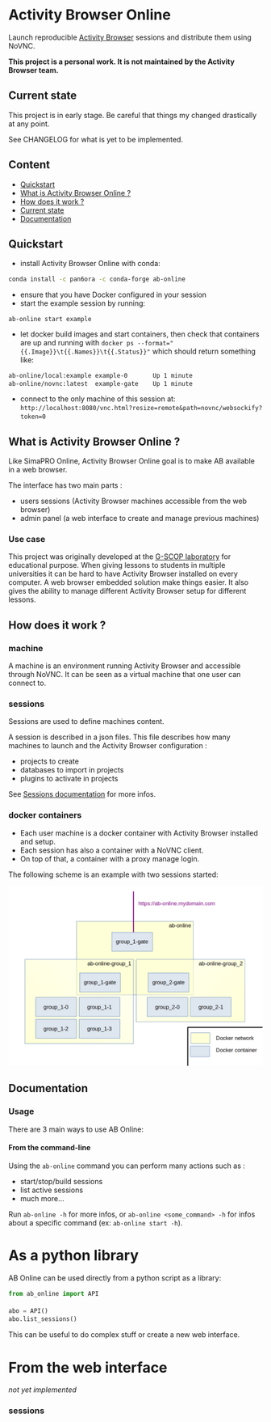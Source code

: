 # Activity Browser Online

Launch reproducible [Activity Browser](https://github.com/LCA-ActivityBrowser/activity-browser) sessions and distribute them using NoVNC.

**This project is a personal work. It is not maintained by the Activity Browser team.**

## Current state

This project is in early stage. Be careful that things my changed drastically at any point. 

See CHANGELOG for what is yet to be implemented. 

## Content

- [Quickstart](#quickstart)
- [What is Activity Browser Online ?](#what-is-activity-browser-online)
- [How does it work ?](#how-does-it-work)
- [Current state](#current-state)
- [Documentation](#documentation)

## Quickstart

- install Activity Browser Online with conda:

```bash
conda install -c pan6ora -c conda-forge ab-online
```

- ensure that you have Docker configured in your session
- start the example session by running:

```
ab-online start example
```

- let docker build images and start containers, then check that containers are up and running with `docker ps --format="{{.Image}}\t{{.Names}}\t{{.Status}}"` which should return something like:

```
ab-online/local:example	example-0       Up 1 minute
ab-online/novnc:latest	example-gate    Up 1 minute
```

- connect to the only machine of this session at: `http://localhost:8080/vnc.html?resize=remote&path=novnc/websockify?token=0`

## What is Activity Browser Online ?

Like SimaPRO Online, Activity Browser Online goal is to make AB available in a web browser.

The interface has two main parts :

- users sessions (Activity Browser machines accessible from the web browser)
- admin panel (a web interface to create and manage previous machines)

### Use case

This project was originally developed at the [G-SCOP laboratory](https://g-scop.grenoble-inp.fr/en) for educational purpose. When giving lessons to students in multiple universities it can be hard to have Activity Browser installed on every computer. A web browser embedded solution make things easier. It also gives the ability to manage different Activity Browser setup for different lessons.

## How does it work ?

### machine

A machine is an environment running Activity Browser and accessible through NoVNC. 
It can be seen as a virtual machine that one user can connect to.

### sessions

Sessions are used to define machines content. 

A session is described in a json files. This file describes how many machines to launch and the Activity Browser configuration :
- projects to create
- databases to import in projects
- plugins to activate in projects

See [Sessions documentation](#sessions) for more infos.

### docker containers

- Each user machine is a docker container with Activity Browser installed and setup.
- Each session has also a container with a NoVNC client.
- On top of that, a container with a proxy manage login.

The following scheme is an example with two sessions started:

![](includes/containers.png)


## Documentation

### Usage

There are 3 main ways to use AB Online:

#### From the command-line

Using the `ab-online` command you can perform many actions such as :
- start/stop/build sessions
- list active sessions
- much more...

Run `ab-online -h` for more infos, or `ab-online <some_command> -h` for infos about a specific command (ex: `ab-online start -h`).

# As a python library

AB Online can be used directly from a python script as a library:

```python
from ab_online import API

abo = API()
abo.list_sessions()
```

This can be useful to do complex stuff or create a new web interface.

# From the web interface

_not yet implemented_
 
### sessions


